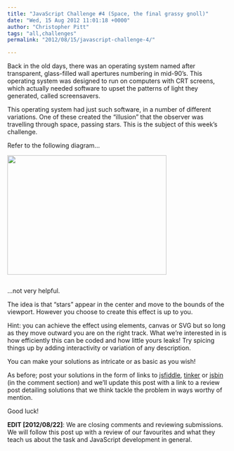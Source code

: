 ```yaml
---
title: "JavaScript Challenge #4 (Space, the final grassy gnoll)"
date: "Wed, 15 Aug 2012 11:01:18 +0000"
author: "Christopher Pitt"
tags: "all,challenges"
permalink: "2012/08/15/javascript-challenge-4/"

---
```

Back in the old days, there was an operating system named after transparent, glass-filled wall apertures numbering in mid-90’s. This operating system was designed to run on computers with CRT screens, which actually needed software to upset the patterns of light they generated, called screensavers.

This operating system had just such software, in a number of different variations. One of these created the “illusion” that the observer was travelling through space, passing stars. This is the subject of this week’s challenge. 

<!--more-->

Refer to the following diagram...

<div style="padding-bottom: 1em"><img src="http://mootools.net/blog/wp-content/uploads/2012/08/8746c5e9fa690a0f8bec719949631537fd6d_1stars_med_362x272.jpeg" alt="" width="362" height="272" class="alignnone size-full wp-image-1778" /></div>

...not very helpful.

The idea is that “stars” appear in the center and move to the bounds of the viewport. However you choose to create this effect is up to you.

Hint: you can achieve the effect using elements, canvas or SVG but so long as they move outward you are on the right track. What we’re interested in is how efficiently this can be coded and how little yours leaks! Try spicing things up by adding interactivity or variation of any description.

You can make your solutions as intricate or as basic as you wish!

As before; post your solutions in the form of links to <a href="http://jsfiddle.net/">jsfiddle</a>, <a href="http://tinker.io/">tinker</a> or <a href="http://jsbin.com/">jsbin</a> (in the comment section) and we’ll update this post with a link to a review post detailing solutions that we think tackle the problem in ways worthy of mention.

Good luck!

<strong>EDIT [2012/08/22]</strong>: We are closing comments and reviewing submissions. We will follow this post up with a review of our favourites and what they teach us about the task and JavaScript development in general.